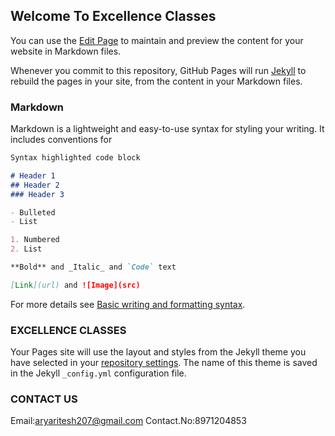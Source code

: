## Welcome To Excellence Classes

You can use the [Edit Page](https://github.com/EXCELLENCE-CLASSES/EXCELLENT-PROJECTS/edit/main/README.md) to maintain and preview the content for your website in Markdown files.

Whenever you commit to this repository, GitHub Pages will run [Jekyll](https://jekyllrb.com/) to rebuild the pages in your site, from the content in your Markdown files.

### Markdown

Markdown is a lightweight and easy-to-use syntax for styling your writing. It includes conventions for

```markdown
Syntax highlighted code block

# Header 1
## Header 2
### Header 3

- Bulleted
- List

1. Numbered
2. List

**Bold** and _Italic_ and `Code` text

[Link](url) and ![Image](src)
```

For more details see [Basic writing and formatting syntax](https://docs.github.com/en/github/writing-on-github/getting-started-with-writing-and-formatting-on-github/basic-writing-and-formatting-syntax).

### EXCELLENCE CLASSES

Your Pages site will use the layout and styles from the Jekyll theme you have selected in your [repository settings](https://github.com/EXCELLENCE-CLASSES/EXCELLENT-PROJECTS/settings/pages). The name of this theme is saved in the Jekyll `_config.yml` configuration file.

### CONTACT US
Email:aryaritesh207@gmail.com
Contact.No:8971204853

